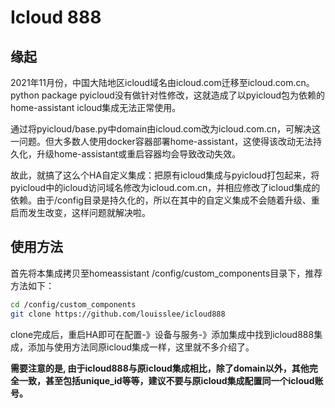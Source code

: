 # Icloud 888

## 缘起

2021年11月份，中国大陆地区icloud域名由icloud.com迁移至icloud.com.cn。python package pyicloud没有做针对性修改，这就造成了以pyicloud包为依赖的home-assistant icloud集成无法正常使用。

通过将pyicloud/base.py中domain由icloud.com改为icloud.com.cn，可解决这一问题。但大多数人使用docker容器部署home-assistant，这使得该改动无法持久化，升级home-assistant或重启容器均会导致改动失效。

故此，就搞了这么个HA自定义集成：把原有icloud集成与pyicloud打包起来，将pyicloud中的icloud访问域名修改为icloud.com.cn，并相应修改了icloud集成的依赖。由于/config目录是持久化的，所以在其中的自定义集成不会随着升级、重启而发生改变，这样问题就解决啦。

## 使用方法

首先将本集成拷贝至homeassistant /config/custom_components目录下，推荐方法如下：

```bash
cd /config/custom_components
git clone https://github.com/louisslee/icloud888

```

clone完成后，重启HA即可在配置-》设备与服务-》添加集成中找到icloud888集成，添加与使用方法同原icloud集成一样，这里就不多介绍了。

__需要注意的是, 由于icloud888与原icloud集成相比，除了domain以外，其他完全一致，甚至包括unique_id等等，建议不要与原icloud集成配置同一个icloud账号。__